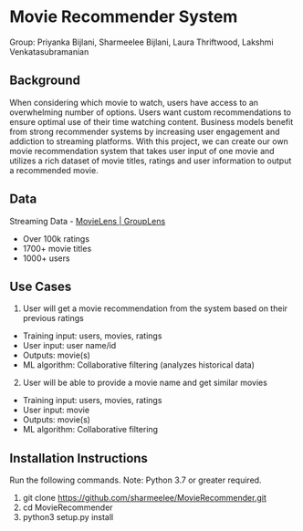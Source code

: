 # Movie Recommender System
Group: Priyanka Bijlani, Sharmeelee Bijlani, Laura Thriftwood, Lakshmi Venkatasubramanian
## Background
When considering which movie to watch, users have access to an overwhelming number of options. Users want custom recommendations to ensure optimal use of their time watching content. Business models benefit from strong recommender systems by increasing user engagement and addiction to streaming platforms. 
With this project, we can create our own movie recommendation system that takes user input of one movie and utilizes a rich dataset of movie titles, ratings and user information to output a recommended movie. 
## Data
Streaming Data - [MovieLens | GroupLens ](https://grouplens.org/datasets/movielens/100k/)
- Over 100k ratings
- 1700+ movie titles
- 1000+ users
## Use Cases
1. User will get a movie recommendation from the system based on their previous ratings
- Training input: users, movies, ratings
- User input: user name/id
- Outputs: movie(s)
- ML algorithm: Collaborative filtering (analyzes historical data)

2. User will be able to provide a movie name and get similar movies
- Training input: users, movies, ratings
- User input: movie
- Outputs: movie(s)
- ML algorithm: Collaborative filtering 
## Installation Instructions
Run the following commands.
Note: Python 3.7 or greater required.
1. git clone https://github.com/sharmeelee/MovieRecommender.git
2. cd MovieRecommender
3. python3 setup.py install

